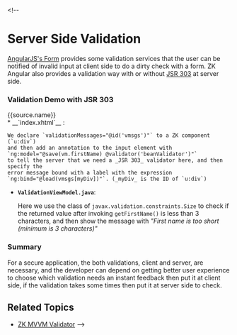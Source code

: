 <markdown><!--
# Server Side Validation

[AngularJS's Form](https://docs.angularjs.org/guide/forms) provides some validation services 
that the user can be notified of invalid input at client side to do a dirty check with a form.
ZK Angular also provides a validation way with or without [JSR 303](http://docs.oracle.com/javaee/6/tutorial/doc/gircz.html) at server side.

### Validation Demo with JSR 303
<div class="runnable-example" ng-show="doc.sourceItems">
	<nav class="runnable-example-tabs">
		<a class="btn" ng-repeat="source in doc.sourceItems" ng-class="{active:demoActiveTabIndex==$index}" ng-click="setTab($index)" data-anchor="{{source.name}}">{{source.name}}</a>
	</nav>
	<div class="runnable-example-file" ng-show="demoActiveTabIndex==$index" ng-repeat="source in doc.sourceItems"
		zk-ng-include="source.path"/>
</div>
* __`index.xhtml`__ :

	We declare `validationMessages="@id('vmsgs')"` to a ZK component (`u:div`)
	and then add an annotation to the input element with `ng:model="@save(vm.firstName) @validator('beanValidator')"`
	to tell the server that we need a _JSR 303_ validator here, and then specify the
	error message bound with a label with the expression `ng:bind="@load(vmsgs[myDiv])"`. (_myDiv_ is the ID of `u:div`)
	
* __`ValidationViewModel.java`__:

	Here we use the class of `javax.validation.constraints.Size` to check if the returned
	value after invoking `getFirstName()` is less than 3 characters, and
	then show the message with _"First name is too short (minimum is 3 characters)"_
	
### Summary

For a secure application, the both validations, client and server, are necessary, and
the developer can depend on getting better user experience to choose which validation
needs an instant feedback then put it at client side, if the validation takes some times then put it at server side to check.

## Related Topics

* [ZK MVVM Validator](http://books.zkoss.org/wiki/ZK_Developer's_Reference/MVVM/Data_Binding/Validator)
--></markdown>